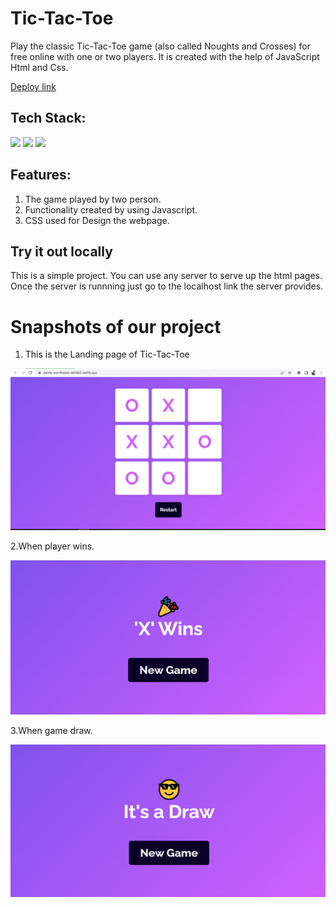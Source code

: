 <h1>Tic-Tac-Toe</h1>

Play the classic Tic-Tac-Toe game (also called Noughts and Crosses) for free online with one or two players. It is created with the help of JavaScript Html and Css. 

[Deploy link](https://dainty-semifreddo-4e54b0.netlify.app/)

## Tech Stack:

<p>
   <img src="https://img.icons8.com/color/64/000000/javascript.png"/>
   <img src="https://img.icons8.com/color/64/000000/html-5.png"/>
   <img src="https://img.icons8.com/color/64/000000/css3.png" />
   <!-- <img src="https://img.icons8.com/color/64/000000/json.png"/> -->
</p>

## Features:

1. The game played by two person.
2. Functionality created by using Javascript.
3. CSS used for Design the webpage.

## Try it out locally

This is a simple project. You can use any server to serve up the html pages. Once the server is runnning just go to the localhost link the server provides.

<h1>Snapshots of our project</h1>

1. This is the Landing page of Tic-Tac-Toe

![image](https://github.com/Rushikesh7997/Sreenshots/blob/main/Tie-tac-toe%20game%201.PNG?raw=true)

2.When player wins.

![image](https://github.com/Rushikesh7997/Sreenshots/blob/main/Tie-tac-toe%20game%202.PNG?raw=true)

3.When game draw.

![image](https://github.com/Rushikesh7997/Sreenshots/blob/main/Tie-tac-toe%20game%203.PNG?raw=true)

<!-- ![image](https://user-images.githubusercontent.com/93313435/165320378-08fd44db-504b-466b-8dcb-cd938073a090.png)

1. This is the basket.

![image](https://user-images.githubusercontent.com/93313435/165320544-f01e0823-8df1-4f1b-bd03-e63d9fd0a018.png)

5.Checkout Page

![image](https://user-images.githubusercontent.com/93313435/165320686-13e45a3e-99ed-42c1-9eeb-320a8a32363d.png)

6.Payment Confirm

![image](https://user-images.githubusercontent.com/93313435/165320802-64c13a65-aa4c-4b03-b12c-7470dd0b17a9.png)

7.Otp Page

![image](https://user-images.githubusercontent.com/93313435/165320905-2cf11187-82e8-448f-aa6f-153510dc1c49.png) -->
